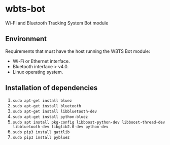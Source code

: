 # wbts-bot

Wi-Fi and Bluetooth Tracking System Bot module

## Environment

Requirements that must have the host running the WBTS Bot module:

* Wi-Fi or Ethernet interface.
* Bluetooth interface > v4.0.
* Linux operating system.

## Installation of dependencies

1. `sudo apt-get install bluez`
2. `sudo apt-get install bluetooth`
3. `sudo apt-get install libbluetooth-dev`
4. `sudo apt-get install python-bluez`
5. `sudo apt install pkg-config libboost-python-dev libboost-thread-dev libbluetooth-dev libglib2.0-dev python-dev`
6. `sudo pip3 install gattlib`
7. `sudo pip3 install pybluez`




